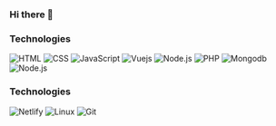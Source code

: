 ### Hi there 👋

<!--
**charbossly/charbossly** is a ✨ _special_ ✨ repository because its `README.md` (this file) appears on your GitHub profile.

Here are some ideas to get you started:

- 🌱 I’m currently learning JavaScript
- 💬 Ask me about ...
- 📫 How to reach me: ...
- 😄 Pronouns: ...
- ⚡ Fun fact: ...
-->


### Technologies

![HTML](https://img.shields.io/badge/-Html-000?&logo=Html)
![CSS](https://img.shields.io/badge/-Css-000?&logo=Css)
![JavaScript](https://img.shields.io/badge/-Javascript-000?&logo=Javascript)
![Vuejs](https://img.shields.io/badge/-Kubernetes-000?&logo=Kubernetes)
![Node.js](https://img.shields.io/badge/-Node.js-000?&logo=node.js)
![PHP](https://img.shields.io/badge/-Php-000?&logo=Php)
![Mongodb](https://img.shields.io/badge/-TensorFlow-000?&logo=TensorFlow)
![Node.js](https://img.shields.io/badge/-Node.js-000?&logo=node.js)

### Technologies

![Netlify](https://img.shields.io/badge/-Netlify-000?&logo=Netlify)
![Linux](https://img.shields.io/badge/-Linux-000?&logo=Linux)
![Git](https://img.shields.io/badge/-Git.js-000?&logo=Git.js)
